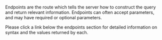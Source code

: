 Endpoints are the route which tells the server how to construct the query and return relevant information. Endpoints can often accept parameters, and may have required or optional parameters.

Please click a link below the endpoints section for detailed information on syntax and the values returned by each.